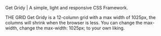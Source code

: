 Get Gridy | A simple, light and responsive CSS Framework.

THE GRID
Get Gridy is a 12-column grid with a max width of 1025px, the columns will shrink when the browser is less. You can change the max-width, change the max-width: 1025px; to your own liking.
